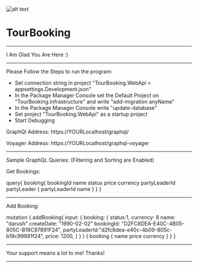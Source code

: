 
![alt text](https://i.stack.imgur.com/BrnFy.png)

# TourBooking

********************************
I Am Glad You Are Here :)
********************************

Please Follow the Steps to run the program:
- Set connection string in project "TourBooking.WebApi > appsettings.Development.json"
- In the Package Manager Console set the Default Project on "TourBooking.Infrastructure" and write "add-migration anyName"
- In the Package Manager Console write "update-database"
- Set project "TourBooking.WebApi" as a startup project
- Start Debugging


GraphQl Address:
https://YOURLocalhost/graphql/

Voyager Address:
https://YOURLocalhost/graphql-voyager

********
Sample GraphQL Queries:
(Filtering and Sorting are Enabled)

Get Bookings:

query{
  booking{
    bookingId
    name
    status
    price
    currency
    partyLeaderId
    partyLeader {
      partyLeaderId
      name
    }
  }
}

*****************
Add Booking:

mutation {
  addBooking(
    input: {
      booking: {
        status:1,
        currency: 8
        name: "darush"
        createDate: "1990-02-02"
        bookingId: "D2FC8DEA-E40C-4B05-805C-B19C97891F24",
        partyLeaderId:"d2fc8dea-e40c-4b09-805c-b19c99991f24",
        price: 1200,
      }
    }
  ) {
    booking {
      name
      price
      currency
    }
  }
}


*******************************************
  Your support means a lot to me! Thanks!
*******************************************

